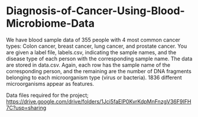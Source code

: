 # Diagnosis-of-Cancer-Using-Blood-Microbiome-Data
We have blood sample data of 355 people with 4 most common cancer types: Colon cancer, breast cancer, lung cancer, and prostate cancer. You are given a label file, labels.csv, indicating the sample names, and the disease type of each person with the corresponding sample name. The data are stored in data.csv. Again, each row has the sample name of the corresponding person, and the remaining are the number of DNA fragments belonging to each microorganism type (virus or bacteria). 1836 different microorganisms appear as features.


Data files required for the project;
https://drive.google.com/drive/folders/1Jci5faElP0KvrKdpMnFnzgV36F9IFH7C?usp=sharing
